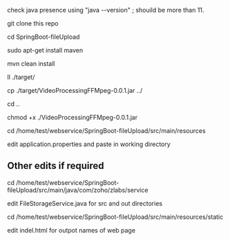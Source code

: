 check java presence using "java --version" ; shouild be more than 11.

git clone this repo

cd SpringBoot-fileUpload

sudo apt-get install maven

mvn clean install

ll ./target/

cp ./target/VideoProcessingFFMpeg-0.0.1.jar ../

cd ..

chmod +x ./VideoProcessingFFMpeg-0.0.1.jar

cd /home/test/webservice/SpringBoot-fileUpload/src/main/resources

edit application.properties and paste in working directory


## Other edits if required

cd /home/test/webservice/SpringBoot-fileUpload/src/main/java/com/zoho/zlabs/service

edit FileStorageService.java for src and out directories

cd /home/test/webservice/SpringBoot-fileUpload/src/main/resources/static

edit indel.html for outpot names of web page
